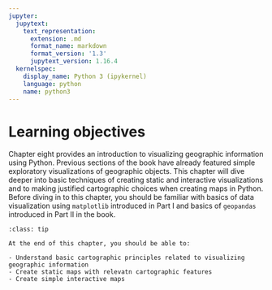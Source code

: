 ```yaml
---
jupyter:
  jupytext:
    text_representation:
      extension: .md
      format_name: markdown
      format_version: '1.3'
      jupytext_version: 1.16.4
  kernelspec:
    display_name: Python 3 (ipykernel)
    language: python
    name: python3
---
```


<!-- #region editable=true slideshow={"slide_type": ""} tags=["learning_objectives"] -->
# Learning objectives
<!-- #endregion -->

<!-- #region editable=true slideshow={"slide_type": ""} -->
Chapter eight provides an introduction to visualizing geographic information using Python. Previous sections of the book have already featured simple exploratory visualizations of geographic objects. This chapter will dive deeper into basic techniques of creating static and interactive visualizations and to making justified cartographic choices when creating maps in Python. Before diving in to this chapter, you should be familiar with basics of data visualization using `matplotlib` introduced in Part I and basics of `geopandas` introduced in Part II in the book.
<!-- #endregion -->

<!-- #region editable=true slideshow={"slide_type": ""} tags=["lo_box"] -->
```{admonition} Learning objectives
:class: tip

At the end of this chapter, you should be able to:

- Understand basic cartographic principles related to visualizing geographic information
- Create static maps with relevatn cartographic features
- Create simple interactive maps 


```
<!-- #endregion -->
